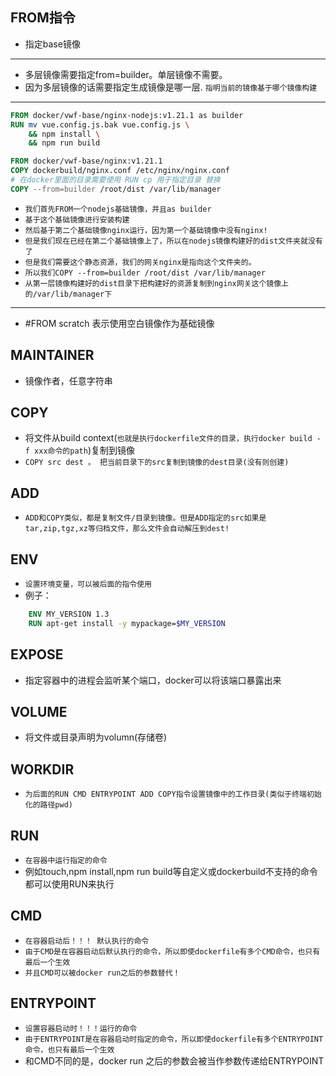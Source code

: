 ## FROM指令
* 指定base镜像
---
* 多层镜像需要指定from=builder。单层镜像不需要。
* 因为多层镜像的话需要指定生成镜像是哪一层. `指明当前的镜像基于哪个镜像构建`
---
```dockerfile
FROM docker/vwf-base/nginx-nodejs:v1.21.1 as builder
RUN mv vue.config.js.bak vue.config.js \
    && npm install \
    && npm run build 

FROM docker/vwf-base/nginx:v1.21.1
COPY dockerbuild/nginx.conf /etc/nginx/nginx.conf
# 在docker里面的目录需要使用 RUN cp 用于指定目录 替换
COPY --from=builder /root/dist /var/lib/manager
```
* `我们首先FROM一个nodejs基础镜像，并且as builder`
* `基于这个基础镜像进行安装构建`
* `然后基于第二个基础镜像nginx运行，因为第一个基础镜像中没有nginx!`
* `但是我们现在已经在第二个基础镜像上了，所以在nodejs镜像构建好的dist文件夹就没有了`
* `但是我们需要这个静态资源，我们的网关nginx是指向这个文件夹的。`
* `所以我们COPY --from=builder /root/dist /var/lib/manager`
* `从第一层镜像构建好的dist目录下把构建好的资源复制到nginx网关这个镜像上的/var/lib/manager下`
---
* #FROM scratch 表示使用空白镜像作为基础镜像

## MAINTAINER
* 镜像作者，任意字符串

## COPY
* 将文件从build context(`也就是执行dockerfile文件的目录，执行docker build -f xxx命令的path`)复制到镜像
* `COPY src dest 。 把当前目录下的src复制到镜像的dest目录(没有则创建)`

## ADD
* `ADD和COPY类似，都是复制文件/目录到镜像。但是ADD指定的src如果是tar,zip,tgz,xz等归档文件，那么文件会自动解压到dest!`

## ENV
* `设置环境变量，可以被后面的指令使用`
* 例子：
```dockerfile
    ENV MY_VERSION 1.3 
    RUN apt-get install -y mypackage=$MY_VERSION
```

## EXPOSE
* 指定容器中的进程会监听某个端口，docker可以将该端口暴露出来

## VOLUME
* 将文件或目录声明为volumn(存储卷)

## WORKDIR
* `为后面的RUN CMD ENTRYPOINT ADD COPY指令设置镜像中的工作目录(类似于终端初始化的路径pwd)`

## RUN
* `在容器中运行指定的命令`
* 例如touch,npm install,npm run build等自定义或dockerbuild不支持的命令都可以使用RUN来执行

## CMD
* `在容器启动后！！！ 默认执行的命令`
* `由于CMD是在容器启动后默认执行的命令，所以即使dockerfile有多个CMD命令，也只有最后一个生效`
* `并且CMD可以被docker run之后的参数替代！`

## ENTRYPOINT
* `设置容器启动时！！！运行的命令`
* `由于ENTRYPOINT是在容器启动时指定的命令，所以即使dockerfile有多个ENTRYPOINT命令，也只有最后一个生效`
* 和CMD不同的是，docker run 之后的参数会被当作参数传递给ENTRYPOINT


